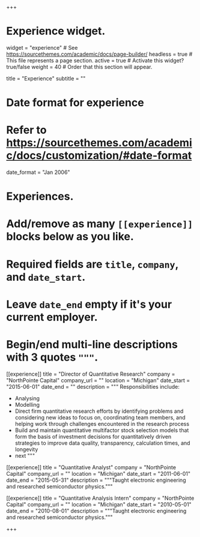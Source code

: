 +++
# Experience widget.
widget = "experience"  # See https://sourcethemes.com/academic/docs/page-builder/
headless = true  # This file represents a page section.
active = true  # Activate this widget? true/false
weight = 40  # Order that this section will appear.

title = "Experience"
subtitle = ""

# Date format for experience
#   Refer to https://sourcethemes.com/academic/docs/customization/#date-format
date_format = "Jan 2006"

# Experiences.
#   Add/remove as many `[[experience]]` blocks below as you like.
#   Required fields are `title`, `company`, and `date_start`.
#   Leave `date_end` empty if it's your current employer.
#   Begin/end multi-line descriptions with 3 quotes `"""`.
[[experience]]
  title = "Director of Quantitative Research"
  company = "NorthPointe Capital"
  company_url = ""
  location = "Michigan"
  date_start = "2015-06-01"
  date_end = ""
  description = """
  Responsibilities include:
  
  * Analysing
  * Modelling
  * Direct firm quantitative research efforts by identifying problems and considering new ideas to focus on, coordinating team members, and helping work through challenges encountered in the research process
  * Build and maintain quantitative multifactor stock selection models that form the basis of investment decisions for quantitatively driven strategies to improve data quality, transparency, calculation times, and longevity
  * next
  """

[[experience]]
  title = "Quantitative Analyst"
  company = "NorthPointe Capital"
  company_url = ""
  location = "Michigan"
  date_start = "2011-06-01"
  date_end = "2015-05-31"
  description = """Taught electronic engineering and researched semiconductor physics."""

[[experience]]
  title = "Quantitative Analysis Intern"
  company = "NorthPointe Capital"
  company_url = ""
  location = "Michigan"
  date_start = "2010-05-01"
  date_end = "2010-08-01"
  description = """Taught electronic engineering and researched semiconductor physics."""

+++
